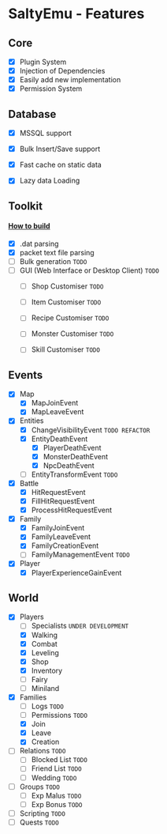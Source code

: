 # SaltyEmu - Features

## Core
- [x] Plugin System
- [x] Injection of Dependencies
- [x] Easily add new implementation
- [x] Permission System

## Database

 - [x] MSSQL support
 - [x] Bulk Insert/Save support
 - [x] Fast cache on static data
 - [x] Lazy data Loading


## Toolkit
#### [How to build](build.md#Toolkit)
- [x] .dat parsing
- [x] packet text file parsing
- [ ] Bulk generation `TODO`
- [ ] GUI (Web Interface or Desktop Client) `TODO`
	- [ ] Shop Customiser `TODO`
	- [ ] Item Customiser `TODO`
	- [ ] Recipe Customiser `TODO`
	- [ ] Monster Customiser `TODO`
	- [ ] Skill Customiser `TODO`


## Events
- [x] Map
	- [x] MapJoinEvent
	- [x] MapLeaveEvent
- [x] Entities
	- [x] ChangeVisibilityEvent `TODO REFACTOR`
	- [x] EntityDeathEvent
		- [x] PlayerDeathEvent
		- [x] MonsterDeathEvent
		- [x] NpcDeathEvent
	- [ ] EntityTransformEvent `TODO`
- [x] Battle
	- [x] HitRequestEvent
	- [x] FillHitRequestEvent 
	- [x] ProcessHitRequestEvent 
- [x] Family
	- [x] FamilyJoinEvent
	- [x] FamilyLeaveEvent
	- [x] FamilyCreationEvent
	- [ ] FamilyManagementEvent `TODO`
- [x] Player
	- [x] PlayerExperienceGainEvent

## World
- [x] Players
	- [ ] Specialists `UNDER DEVELOPMENT`
	- [x] Walking
	- [x] Combat
	- [x] Leveling
	- [x] Shop
	- [x] Inventory
	- [ ] Fairy
	- [ ] Miniland
- [x] Families
	- [ ] Logs `TODO`
	- [ ] Permissions `TODO`
	- [x] Join
	- [x] Leave
	- [x] Creation
- [ ] Relations `TODO`
	- [ ] Blocked List `TODO`
	- [ ] Friend List `TODO`
	- [ ] Wedding `TODO`
- [ ] Groups `TODO`
	- [ ] Exp Malus `TODO`
	- [ ] Exp Bonus `TODO`
- [ ] Scripting `TODO`
- [ ] Quests `TODO`

